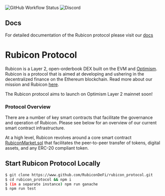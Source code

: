 ![GitHub Workflow Status](https://img.shields.io/github/workflow/status/RubiconDeFi/rubicon_protocol/Truffle%20Tests)
![Discord](https://img.shields.io/discord/752590582274326680?link=https://discord.com/invite/E7pS24J&link=https://discord.com/invite/E7pS24J)

## Docs

For detailed documentation of the Rubicon protocol please visit our [docs](https://docs.rubicon.finance/)

# Rubicon Protocol

Rubicon is a Layer 2, open-orderbook DEX built on the EVM and [Optimism](https://optimism.io/). Rubicon is a protocol that is aimed at developing and ushering in the decentralized finance on the Ethereum blockchain. Read more about our mission and Rubicon [here](https://www.rubicon.finance/).

The Rubicon protocol aims to launch on Optimism Layer 2 mainnet soon!

### Protocol Overview

There are a number of key smart contracts that facilitate the governance and operation of Rubicon. Please see below for an overview of our current smart contract infrastructure.

At a high level, Rubicon revolves around a core smart contract [RubiconMarket.sol](https://github.com/RubiconDeFi/rubicon_protocol/blob/master/contracts/RubiconMarket.sol) that facilitates the peer-to-peer transfer of tokens, digital assets, and any ERC-20 compliant token.

## Start Rubicon Protocol Locally

```bash
$ git clone https://www.github.com/RubiconDeFi/rubicon_protocol.git   
$ cd rubicon_protocol && npm i
$ (in a separate instance) npm run ganache
$ npm run test
```

